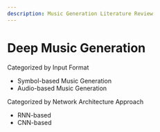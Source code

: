 ```yaml
---
description: Music Generation Literature Review
---
```


# Deep Music Generation

Categorized by Input Format

* Symbol-based Music Generation
* Audio-based Music Generation

Categorized by Network Architecture Approach

* RNN-based 
* CNN-based





